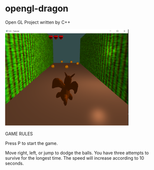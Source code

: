 # opengl-dragon

Open GL Project written by C++

<img src="dragondodge.png" width="400">


GAME RULES

Press P to start the game.

Move right, left, or jump to dodge the balls.
You have three attempts to survive for the longest time.
The speed will increase according to 10 seconds.
